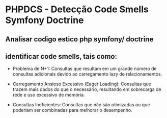 # PHPDCS - Detecção Code Smells Symfony Doctrine

## Analisar codigo estico php symfony/ doctrine

## identificar code smells, tais como:

- Problema de N+1: Consultas que resultam em um grande número de consultas adicionais devido ao carregamento lazy de relacionamentos.

- Carregamento Ansioso Excessivo (Eager Loading): Consultas que trazem mais dados do que o necessário, resultando em sobrecarga de rede e uso excessivo de memória.

- Consultas Ineficientes: Consultas que não são otimizadas ou que poderiam ser combinadas para melhorar o desempenho.
